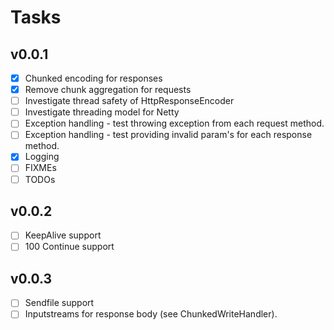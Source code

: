 # Tasks

## v0.0.1

* [x] Chunked encoding for responses
* [x] Remove chunk aggregation for requests
* [ ] Investigate thread safety of HttpResponseEncoder
* [ ] Investigate threading model for Netty
* [ ] Exception handling - test throwing exception from each request method.
* [ ] Exception handling - test providing invalid param's for each response method.
* [x] Logging
* [ ] FIXMEs
* [ ] TODOs

## v0.0.2

* [ ] KeepAlive support
* [ ] 100 Continue support

## v0.0.3

* [ ] Sendfile support
* [ ] Inputstreams for response body (see ChunkedWriteHandler).
